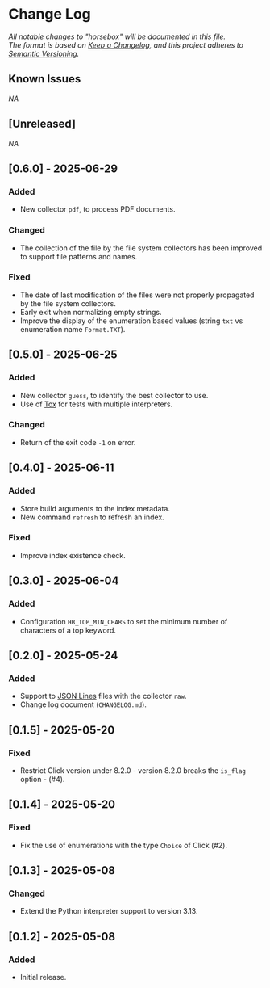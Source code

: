 # Change Log

*All notable changes to "horsebox" will be documented in this file.*  
*The format is based on [Keep a Changelog](https://keepachangelog.com/en/1.1.0/), and this project adheres to [Semantic Versioning](https://semver.org/spec/v2.0.0.html).*

## Known Issues

*NA*

## [Unreleased]

*NA*

## [0.6.0] - 2025-06-29

### Added

- New collector `pdf`, to process PDF documents.

### Changed

- The collection of the file by the file system collectors has been improved to support file patterns and names.

### Fixed

- The date of last modification of the files were not properly propagated by the file system collectors.
- Early exit when normalizing empty strings.
- Improve the display of the enumeration based values (string `txt` vs enumeration name `Format.TXT`).

## [0.5.0] - 2025-06-25

### Added

- New collector `guess`, to identify the best collector to use.
- Use of [Tox](https://tox.wiki/) for tests with multiple interpreters.

### Changed

- Return of the exit code `-1` on error.

## [0.4.0] - 2025-06-11

### Added

- Store build arguments to the index metadata.
- New command `refresh` to refresh an index.

### Fixed

- Improve index existence check.

## [0.3.0] - 2025-06-04

### Added

- Configuration `HB_TOP_MIN_CHARS` to set the minimum number of characters of a top keyword.

## [0.2.0] - 2025-05-24

### Added

- Support to [JSON Lines](https://jsonlines.org/) files with the collector `raw`.
- Change log document (`CHANGELOG.md`).

## [0.1.5] - 2025-05-20

### Fixed

- Restrict Click version under 8.2.0 - version 8.2.0 breaks the `is_flag` option - (#4).

## [0.1.4] - 2025-05-20

### Fixed

- Fix the use of enumerations with the type `Choice` of Click (#2).

## [0.1.3] - 2025-05-08

### Changed

- Extend the Python interpreter support to version 3.13.

## [0.1.2] - 2025-05-08

### Added

- Initial release.
